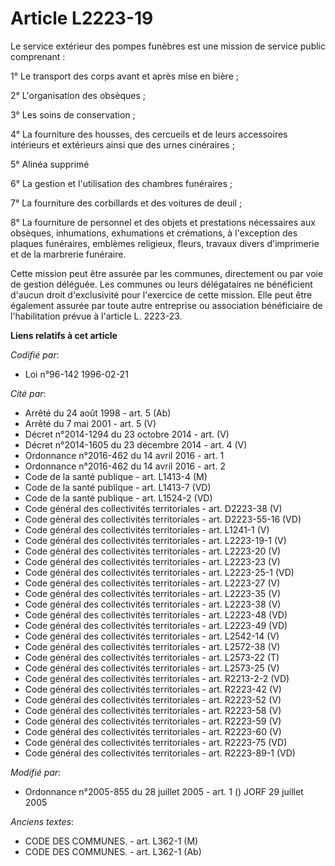 # Article L2223-19

Le service extérieur des pompes funèbres est une mission de service public comprenant : 

1° Le transport des corps avant et après mise en bière ; 

2° L'organisation des obsèques ; 

3° Les soins de conservation ; 

4° La fourniture des housses, des cercueils et de leurs accessoires intérieurs et extérieurs ainsi que des urnes
cinéraires ; 

5° Alinéa supprimé 

6° La gestion et l'utilisation des chambres funéraires ; 

7° La fourniture des corbillards et des voitures de deuil ; 

8° La fourniture de personnel et des objets et prestations nécessaires aux obsèques, inhumations, exhumations et crémations,
à l'exception des plaques funéraires, emblèmes religieux, fleurs, travaux divers d'imprimerie et de la marbrerie funéraire. 

Cette mission peut être assurée par les communes, directement ou par voie de gestion déléguée. Les communes ou leurs
délégataires ne bénéficient d'aucun droit d'exclusivité pour l'exercice de cette mission. Elle peut être également assurée
par toute autre entreprise ou association bénéficiaire de l'habilitation prévue à l'article L. 2223-23.

**Liens relatifs à cet article**

_Codifié par_:

  - Loi n°96-142 1996-02-21

_Cité par_:

  - Arrêté du 24 août 1998 - art. 5 (Ab)
  - Arrêté du 7 mai 2001 - art. 5 (V)
  - Décret n°2014-1294 du 23 octobre 2014 - art. (V)
  - Décret n°2014-1605 du 23 décembre 2014 - art. 4 (V)
  - Ordonnance n°2016-462 du 14 avril 2016 - art. 1
  - Ordonnance n°2016-462 du 14 avril 2016 - art. 2
  - Code de la santé publique - art. L1413-4 (M)
  - Code de la santé publique - art. L1413-7 (VD)
  - Code de la santé publique - art. L1524-2 (VD)
  - Code général des collectivités territoriales - art. D2223-38 (V)
  - Code général des collectivités territoriales - art. D2223-55-16 (VD)
  - Code général des collectivités territoriales - art. L1241-1 (V)
  - Code général des collectivités territoriales - art. L2223-19-1 (V)
  - Code général des collectivités territoriales - art. L2223-20 (V)
  - Code général des collectivités territoriales - art. L2223-23 (V)
  - Code général des collectivités territoriales - art. L2223-25-1 (VD)
  - Code général des collectivités territoriales - art. L2223-27 (V)
  - Code général des collectivités territoriales - art. L2223-35 (V)
  - Code général des collectivités territoriales - art. L2223-38 (V)
  - Code général des collectivités territoriales - art. L2223-48 (VD)
  - Code général des collectivités territoriales - art. L2223-49 (VD)
  - Code général des collectivités territoriales - art. L2542-14 (V)
  - Code général des collectivités territoriales - art. L2572-38 (V)
  - Code général des collectivités territoriales - art. L2573-22 (T)
  - Code général des collectivités territoriales - art. L2573-25 (V)
  - Code général des collectivités territoriales - art. R2213-2-2 (VD)
  - Code général des collectivités territoriales - art. R2223-42 (V)
  - Code général des collectivités territoriales - art. R2223-52 (V)
  - Code général des collectivités territoriales - art. R2223-58 (V)
  - Code général des collectivités territoriales - art. R2223-59 (V)
  - Code général des collectivités territoriales - art. R2223-60 (V)
  - Code général des collectivités territoriales - art. R2223-75 (VD)
  - Code général des collectivités territoriales - art. R2223-89-1 (VD)

_Modifié par_:

  - Ordonnance n°2005-855 du 28 juillet 2005 - art. 1 () JORF 29 juillet 2005

_Anciens textes_:

  - CODE DES COMMUNES. - art. L362-1 (M)
  - CODE DES COMMUNES. - art. L362-1 (Ab)
